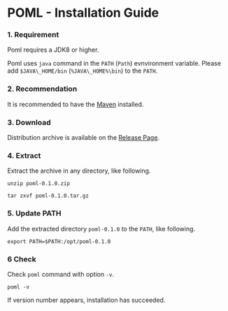 # POML -  Installation Guide
### 1. Requirement
Poml requires a JDK8 or higher.

Poml uses `java` command in the `PATH` (`Path`) evnvironment variable. Please add `$JAVA\_HOME/bin` (`%JAVA\_HOME%\bin`) to the `PATH`.


### 2. Recommendation
It is recommended to have the [Maven](https://maven.apache.org/index.html) installed.


### 3. Download
Distribution archive is available on the [Release Page](https://github.com/mamorum/poml/releases).


### 4. Extract
Extract the archive in any directory, like following.

```
unzip poml-0.1.0.zip
```

```
tar zxvf poml-0.1.0.tar.gz
```


### 5. Update PATH
Add the extracted directory `poml-0.1.0` to the `PATH`, like following.

```
export PATH=$PATH:/opt/poml-0.1.0
```


### 6 Check
Check `poml` command with option `-v`.

```
poml -v
```

If version number appears, installation has succeeded.
